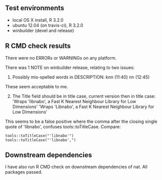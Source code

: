## Test environments
* local OS X install, R 3.2.0
* ubuntu 12.04 (on travis-ci), R 3.2.0
* winbuilder (devel and release)

## R CMD check results
There were no ERRORs or WARNINGs on any platform.

There was 1 NOTE on winbuilder release, relating to two issues:

1. Possibly mis-spelled words in DESCRIPTION:
  knn (11:40)
  nn (12:45)

These seem acceptable to me.

2. The Title field should be in title case, current version then in title case:
'Wraps 'libnabo', a Fast K Nearest Neighbour Library for Low Dimensions'
'Wraps 'Libnabo', a Fast K Nearest Neighbour Library for Low Dimensions'

This seems to be a false positive where the comma after the closing single quote
of 'libnabo', confuses tools::toTitleCase. Compare:

```
tools::toTitleCase("'libnabo'")
tools::toTitleCase("'libnabo',")
```

## Downstream dependencies
I have also run R CMD check on downstream dependencies of nat. All packages 
passed.
